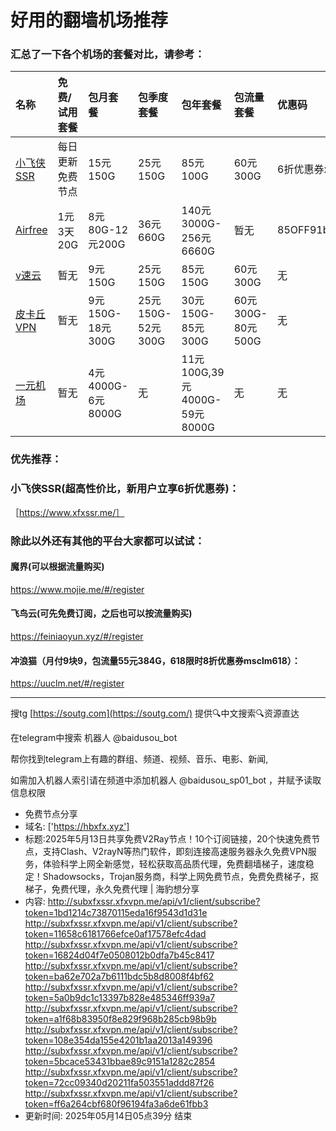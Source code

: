 # 好用的翻墙机场推荐
### 汇总了一下各个机场的套餐对比，请参考：
| 名称 | 免费/试用套餐 | 包月套餐 | 包季度套餐 | 包年套餐 | 包流量套餐 | 优惠码 |
| :----- | :----- | :----- | :----- | :----- | :----- | :-----|
| [小飞侠SSR](https://www.xfxssr.me/) | 每日更新免费节点 | 15元150G | 25元150G | 85元100G | 60元300G | 6折优惠券xfxssr1 |
| [Airfree](https://airfree.space/auth/register) | 1元3天20G | 8元80G-12元200G | 36元660G | 140元3000G-256元6660G | 暂无 | 85OFF91b22a25 |
| [v速云](https://www.xfxssr.me/) | 暂无 | 9元150G | 25元150G | 85元150G | 60元300G | 无 |
| [皮卡丘VPN](https://pkqjiasu.com/)                  | 暂无             | 9元150G-18元300G | 25元150G-52元300G | 30元150G-85元300G | 60元300G-80元500G | 无 |
| [一元机场](https://xn--4gq62f52gdss.com/#/register) | 暂无 | 4元4000G-6元8000G | 无 | 11元100G,39元4000G-59元8000G | 无 | 无 |


### 优先推荐：
### 小飞侠SSR(超高性价比，新用户立享6折优惠券)：
［https://www.xfxssr.me/］



### 除此以外还有其他的平台大家都可以试试：

#### 魔界(可以根据流量购买)
https://www.mojie.me/#/register
#### 飞鸟云(可先免费订阅，之后也可以按流量购买)
https://feiniaoyun.xyz/#/register
#### 冲浪猫（月付9块9，包流量55元384G，618限时8折优惠券msclm618）：
https://uuclm.net/#/register

---------------------------------------------------------------------------------------------------------------------------------

搜tg [https://soutg.com](https://soutg.com/) 提供🔍中文搜索🔍资源直达

在telegram中搜索 机器人 @baidusou_bot

帮你找到telegram上有趣的群组、频道、视频、音乐、电影、新闻,

如需加入机器人索引请在频道中添加机器人 @baidusou_sp01_bot ，并赋予读取信息权限

- 免费节点分享 
- 域名: ['https://hbxfx.xyz'] 
- 标题:2025年5月13日共享免费V2Ray节点！10个订阅链接，20个快速免费节点，支持Clash、V2rayN等热门软件，即刻连接高速服务器永久免费VPN服务，体验科学上网全新感觉，轻松获取高品质代理，免费翻墙梯子，速度稳定！Shadowsocks，Trojan服务商，科学上网免费节点，免费免费梯子，抠梯子，免费代理，永久免费代理  |  海豹想分享 
- 内容: 
http://subxfxssr.xfxvpn.me/api/v1/client/subscribe?token=1bd1214c73870115eda16f9543d1d31e
http://subxfxssr.xfxvpn.me/api/v1/client/subscribe?token=11658c6181766efce0af17578efc4dad
http://subxfxssr.xfxvpn.me/api/v1/client/subscribe?token=16824d04f7e0508012b0dfa7b45c8417
http://subxfxssr.xfxvpn.me/api/v1/client/subscribe?token=ba62e702a7b6111bdc5b8d8008f4bf62
http://subxfxssr.xfxvpn.me/api/v1/client/subscribe?token=5a0b9dc1c13397b828e485346ff939a7
http://subxfxssr.xfxvpn.me/api/v1/client/subscribe?token=a1f68b83950f8e829f968b285cb98b9b
http://subxfxssr.xfxvpn.me/api/v1/client/subscribe?token=108e354da155e4201b1aa2013a149396
http://subxfxssr.xfxvpn.me/api/v1/client/subscribe?token=5bcace53431bbae89c9151a1282c2854
http://subxfxssr.xfxvpn.me/api/v1/client/subscribe?token=72cc09340d20211fa503551addd87f26
http://subxfxssr.xfxvpn.me/api/v1/client/subscribe?token=ff6a264cbf680f96194fa3a6de61fbb3 
- 更新时间: 2025年05月14日05点39分 
结束
